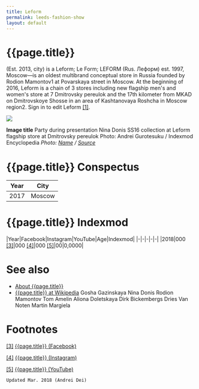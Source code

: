 ```yaml
---
title: Leform
permalink: leeds-fashion-show
layout: default
---
```



# {{page.title}}

(Est. 2013, city) is a Leform; Le Form; LEFORM (Rus. Леформ) est. 1997, Moscow—is an oldest multibrand conceptual store in Russia founded by Rodion Mamontov1 at Povarskaya street in Moscow. At the beginning of 2016, Leform is a chain of 3 stores including new flagship men's and women's store at 7 Dmitrovsky pereulok and the 17th kilometer from MKAD on Dmitrovskoye Shosse in an area of Kashtanovaya Roshcha in Moscow region2. Sign in to edit Leform <span id="a1">[\[1\]](#f1)</span>.

![](/encyclopedia/images/leform.jpg)

**Image title**
Party during presentation Nina Donis SS16 collection at Leform flagship store at Dmitrovsky pereulok
Photo: Andrei Gurotesuku / Indexmod Encyclopedia
*Photo: [Name](index) / [Source](index)*

# {{page.title}} Conspectus

|Year|City|
|-|-|
|2017|Moscow|

# {{page.title}} Indexmod

|Year|Facebook|Instagram|YouTube|Age|Indexmod|
|-|-|-|-|-|
|2018|000 <span id="a3">[\[3\]](#f3)</span>|000 <span id="a4">[\[4\]](#f4)</span>|000 <span id="a5">[\[5\]](#f5)</span>|00|0,0000|


# See also

+ [About {{page.title}}](index)
+ [{{page.title}} at Wikipedia](index)
Gosha Gazinskaya
Nina Donis
Rodion Mamontov
Tom Amelin
Aliona Doletskaya
Dirk Bickembergs
Dries Van Noten
Martin Margiela

# Footnotes

[[3]](#a3) <span id="f3"></span> [{{page.title}} (Facebook)](index)

[[4]](#a4) <span id="f4"></span> [{{page.title}} (Instagram)](index)

[[5]](#a5) <span id="f5"></span> [{{page.title}} (YouTube)](index)

`Updated Mar. 2018 (Andrei Dei)`
